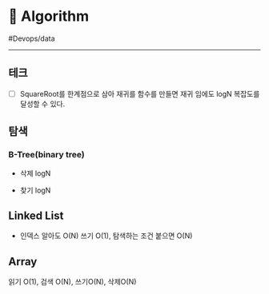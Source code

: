 # 🛞 Algorithm 

#Devops/data


---

## 테크

-	[ ] SquareRoot를 한계점으로 삼아 재귀를 함수를 만들면 재귀 임에도  logN 복잡도를 달성할 수 있다.



## 탐색

### B-Tree(binary tree)

* 삭제 logN

* 찾기 logN

## Linked List

* 인덱스 알아도 O(N) 쓰기 O(1), 탐색하는 조건 붙으면 O(N) 

## Array

읽기 O(1), 검색 O(N), 쓰기O(N), 삭제O(N)